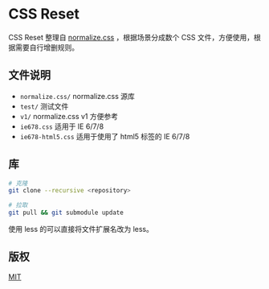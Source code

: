 # CSS Reset

CSS Reset 整理自 [normalize.css](https://github.com/necolas/normalize.css) ，根据场景分成数个 CSS 文件，方便使用，根据需要自行增删规则。

## 文件说明

- `normalize.css/` normalize.css 源库
- `test/` 测试文件
- `v1/` normalize.css v1 方便参考
- `ie678.css` 适用于 IE 6/7/8
- `ie678-html5.css` 适用于使用了 html5 标签的 IE 6/7/8

## 库

```bash
# 克隆
git clone --recursive <repository>

# 拉取
git pull && git submodule update
```



使用 less 的可以直接将文件扩展名改为 less。

## 版权

[MIT](./LICENSE-MIT.txt)
